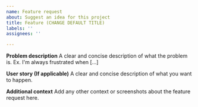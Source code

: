 ```yaml
---
name: Feature request
about: Suggest an idea for this project
title: Feature (CHANGE DEFAULT TITLE)
labels: ''
assignees: ''

---
```


**Problem description**
A clear and concise description of what the problem is. Ex. I'm always frustrated when [...]

**User story (If applicable)**
A clear and concise description of what you want to happen.

**Additional context**
Add any other context or screenshots about the feature request here.
